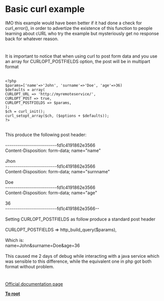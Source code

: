 # Basic curl example



IMO this example would have been better if it had done a check for curl_error(), in order to advertize the existence of this function to people learning about cURL who try the example but mysteriously get no response back for whatever reason.  

#

It is important to notice that when using curl to post form data and you use an array for CURLOPT_POSTFIELDS option, the post will be in multipart format<br><br>

```
<?php
$params=['name'=>'John', 'surname'=>'Doe', 'age'=>36)
$defaults = array(
CURLOPT_URL => 'http://myremoteservice/', 
CURLOPT_POST => true,
CURLOPT_POSTFIELDS => $params,
);
$ch = curl_init();
curl_setopt_array($ch, ($options + $defaults));
?>
```
<br>This produce the following post header:<br><br>--------------------------fd1c4191862e3566<br>Content-Disposition: form-data; name="name"<br><br>Jhon<br>--------------------------fd1c4191862e3566<br>Content-Disposition: form-data; name="surnname"<br><br>Doe<br>--------------------------fd1c4191862e3566<br>Content-Disposition: form-data; name="age"<br><br>36<br>--------------------------fd1c4191862e3566--<br><br>Setting CURLOPT_POSTFIELDS as follow produce a standard post header<br><br>CURLOPT_POSTFIELDS =&gt; http_build_query($params),<br><br>Which is:<br>name=John&amp;surname=Doe&amp;age=36<br><br>This caused me 2 days of debug while interacting with a java service which was sensible to this difference, while the equivalent one in php got both format without problem.  

#

[Official documentation page](https://www.php.net/manual/en/curl.examples-basic.php)

**[To root](/README.md)**